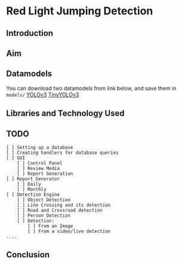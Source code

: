 # Red Light Jumping Detection

## Introduction

## Aim
## Datamodels
You can download two datamodels from link below, and save them in `models/`
[YOLOv3]('https://github.com/OlafenwaMoses/ImageAI/releases/download/3.0.0-pretrained/yolov3.pt/')
[TinyYOLOv3]('https://github.com/OlafenwaMoses/ImageAI/releases/download/3.0.0-pretrained/tiny-yolov3.pt/')

## Libraries and Technology Used

## TODO
    [ ] Setting up a database 
    [ ] Creating handlers for database queries
    [ ] GUI
        [ ] Control Panel
        [ ] Review Media
        [ ] Report Generation
    [ ] Report Generator
        [ ] Daily
        [ ] Monthly
    [ ] Detection Engine
        [ ] Object Detection
        [ ] Line Crossing and its detection
        [ ] Road and Crossroad detection
        [ ] Person Detection
        [ ] Detection:
            [ ] From an Image
            [ ] From a video/live detection
    ....

## Conclusion